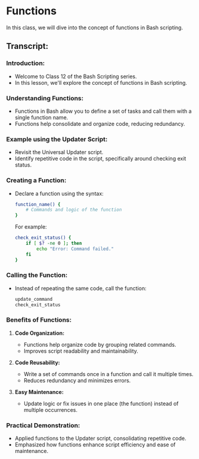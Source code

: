 # Functions

In this class, we will dive into the concept of functions in Bash scripting.

## Transcript:

### Introduction:
- Welcome to Class 12 of the Bash Scripting series.
- In this lesson, we'll explore the concept of functions in Bash scripting.

### Understanding Functions:
- Functions in Bash allow you to define a set of tasks and call them with a single function name.
- Functions help consolidate and organize code, reducing redundancy.

### Example using the Updater Script:
- Revisit the Universal Updater script.
- Identify repetitive code in the script, specifically around checking exit status.

### Creating a Function:
- Declare a function using the syntax:

  ```bash
  function_name() {
      # Commands and logic of the function
  }
  ```

  For example:

  ```bash
  check_exit_status() {
      if [ $? -ne 0 ]; then
          echo "Error: Command failed."
      fi
  }
  ```

### Calling the Function:
- Instead of repeating the same code, call the function:

  ```bash
  update_command
  check_exit_status
  ```

### Benefits of Functions:
1. **Code Organization:**
   - Functions help organize code by grouping related commands.
   - Improves script readability and maintainability.

2. **Code Reusability:**
   - Write a set of commands once in a function and call it multiple times.
   - Reduces redundancy and minimizes errors.

3. **Easy Maintenance:**
   - Update logic or fix issues in one place (the function) instead of multiple occurrences.

### Practical Demonstration:
- Applied functions to the Updater script, consolidating repetitive code.
- Emphasized how functions enhance script efficiency and ease of maintenance.

